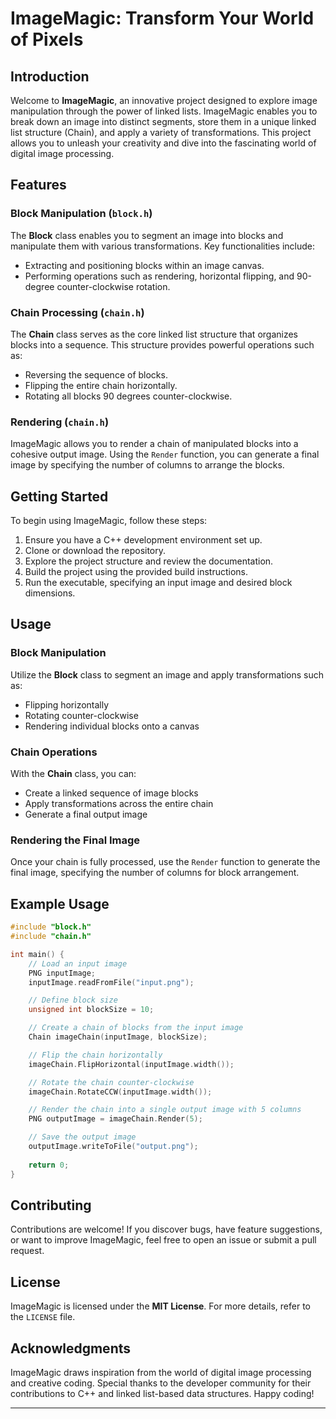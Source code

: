 # ImageMagic: Transform Your World of Pixels

## Introduction
Welcome to **ImageMagic**, an innovative project designed to explore image manipulation through the power of linked lists. ImageMagic enables you to break down an image into distinct segments, store them in a unique linked list structure (Chain), and apply a variety of transformations. This project allows you to unleash your creativity and dive into the fascinating world of digital image processing.

## Features
### **Block Manipulation (`block.h`)**
The **Block** class enables you to segment an image into blocks and manipulate them with various transformations. Key functionalities include:
- Extracting and positioning blocks within an image canvas.
- Performing operations such as rendering, horizontal flipping, and 90-degree counter-clockwise rotation.

### **Chain Processing (`chain.h`)**
The **Chain** class serves as the core linked list structure that organizes blocks into a sequence. This structure provides powerful operations such as:
- Reversing the sequence of blocks.
- Flipping the entire chain horizontally.
- Rotating all blocks 90 degrees counter-clockwise.

### **Rendering (`chain.h`)**
ImageMagic allows you to render a chain of manipulated blocks into a cohesive output image. Using the `Render` function, you can generate a final image by specifying the number of columns to arrange the blocks.

## Getting Started
To begin using ImageMagic, follow these steps:

1. Ensure you have a C++ development environment set up.
2. Clone or download the repository.
3. Explore the project structure and review the documentation.
4. Build the project using the provided build instructions.
5. Run the executable, specifying an input image and desired block dimensions.

## Usage
### **Block Manipulation**
Utilize the **Block** class to segment an image and apply transformations such as:
- Flipping horizontally
- Rotating counter-clockwise
- Rendering individual blocks onto a canvas

### **Chain Operations**
With the **Chain** class, you can:
- Create a linked sequence of image blocks
- Apply transformations across the entire chain
- Generate a final output image

### **Rendering the Final Image**
Once your chain is fully processed, use the `Render` function to generate the final image, specifying the number of columns for block arrangement.

## Example Usage
```cpp
#include "block.h"
#include "chain.h"

int main() {
    // Load an input image
    PNG inputImage;
    inputImage.readFromFile("input.png");

    // Define block size
    unsigned int blockSize = 10;

    // Create a chain of blocks from the input image
    Chain imageChain(inputImage, blockSize);

    // Flip the chain horizontally
    imageChain.FlipHorizontal(inputImage.width());

    // Rotate the chain counter-clockwise
    imageChain.RotateCCW(inputImage.width());

    // Render the chain into a single output image with 5 columns
    PNG outputImage = imageChain.Render(5);

    // Save the output image
    outputImage.writeToFile("output.png");
    
    return 0;
}
```

## Contributing
Contributions are welcome! If you discover bugs, have feature suggestions, or want to improve ImageMagic, feel free to open an issue or submit a pull request.

## License
ImageMagic is licensed under the **MIT License**. For more details, refer to the `LICENSE` file.

## Acknowledgments
ImageMagic draws inspiration from the world of digital image processing and creative coding. Special thanks to the developer community for their contributions to C++ and linked list-based data structures. Happy coding!

---

